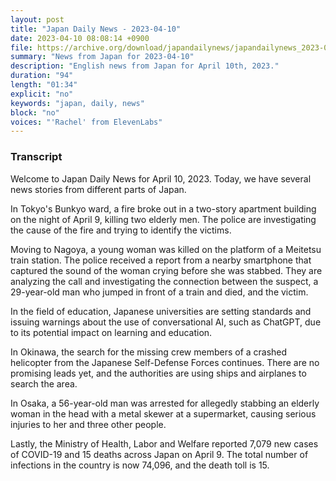 ```yaml
---
layout: post
title: "Japan Daily News - 2023-04-10"
date: 2023-04-10 08:08:14 +0900
file: https://archive.org/download/japandailynews/japandailynews_2023-04-10.mp3
summary: "News from Japan for 2023-04-10"
description: "English news from Japan for April 10th, 2023."
duration: "94"
length: "01:34"
explicit: "no"
keywords: "japan, daily, news"
block: "no"
voices: "'Rachel' from ElevenLabs"
---
```


### Transcript

Welcome to Japan Daily News for April 10, 2023. Today, we have several news stories from different parts of Japan.

In Tokyo's Bunkyo ward, a fire broke out in a two-story apartment building on the night of April 9, killing two elderly men. The police are investigating the cause of the fire and trying to identify the victims.

Moving to Nagoya, a young woman was killed on the platform of a Meitetsu train station. The police received a report from a nearby smartphone that captured the sound of the woman crying before she was stabbed. They are analyzing the call and investigating the connection between the suspect, a 29-year-old man who jumped in front of a train and died, and the victim.

In the field of education, Japanese universities are setting standards and issuing warnings about the use of conversational AI, such as ChatGPT, due to its potential impact on learning and education.

In Okinawa, the search for the missing crew members of a crashed helicopter from the Japanese Self-Defense Forces continues. There are no promising leads yet, and the authorities are using ships and airplanes to search the area.

In Osaka, a 56-year-old man was arrested for allegedly stabbing an elderly woman in the head with a metal skewer at a supermarket, causing serious injuries to her and three other people.

Lastly, the Ministry of Health, Labor and Welfare reported 7,079 new cases of COVID-19 and 15 deaths across Japan on April 9. The total number of infections in the country is now 74,096, and the death toll is 15.
